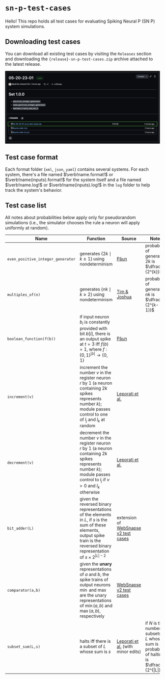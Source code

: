 # `sn-p-test-cases`

Hello! This repo holds all test cases for evaluating Spiking Neural P (SN P) system simulations.

## Downloading test cases

You can download all existing test cases by visiting the `Releases` section and downloading the `{release}-sn-p-test-cases.zip` archive attached to the latest release.

<img src="assets/downloading_test_cases_sample.png" />

## Test case format

Each format folder (`xml`, `json`, `yaml`) contains several systems. For each system, there's a file named $`\verb!name.format!`$ or $`\verb!name(inputs).format!`$ for the system itself and a file named $`\verb!name.log!`$ or $`\verb!name(inputs).log!`$ in the `log` folder to help track the system's behavior.

## Test case list

All notes about probabilities below apply only for pseudorandom simulations (i.e., the simulator chooses the rule a neuron will apply uniformly at random).

| Name                                 | Function                                                                                                                                                                                                            | Source                                                                                                                | Notes                                                                                                         |
| ------------------------------------ | ------------------------------------------------------------------------------------------------------------------------------------------------------------------------------------------------------------------- | --------------------------------------------------------------------------------------------------------------------- | ------------------------------------------------------------------------------------------------------------- |
| `even_positive_integer_generator`    | generates $`\{2k\mid k \ge 1\}`$ using nondeterminism                                                                                                                                                               | [Păun](https://cs.ioc.ee/yik/schools/win2007/paun/snppalmse.pdf)                                                      | probability of generating $`2k`$ is $`\dfrac{1}{2^{k}}`$                                                      |
| `multiples_of(n)`                    | generates $`\{nk \mid k \ge 2\}`$ using nondeterminism                                                                                                                                                              | [Tim & Joshua](https://docs.google.com/presentation/d/15zhdrcK5ZtFU0zP1N9stn14LsU8OclwDBRu7bYUCXCk/edit#slide=id.p)   | probability of generating $`nk`$ is $`\dfrac{1}{2^{k-1}}`$                                                    |
| `boolean_function(f(b))` | if input neuron $`b_{i}`$ is constantly provided with bit $`b[i]`$, there is an output spike at $`t = 3`$ iff $`f(b) = 1`$, where $`f: \{0, 1\}^{\|b\|} \rightarrow \{0, 1\}`$                                                                  | [Păun](https://cs.ioc.ee/yik/schools/win2007/paun/snppalmse.pdf)                                                      |                                                                                                               |
| `increment(v)`                       | increment the number $`v`$ in the register neuron $`r`$ by $`1`$ (a neuron containing $`2k`$ spikes represents number $`k`$); module passes control to one of $`l_{j}`$ and $`l_{k}`$ at random              | [Leporati et al.](https://link.springer.com/article/10.1007/s11047-022-09917-y)                                       |                                                                                                               |
| `decrement(v)`                       | decrement the number $`v`$ in the register neuron $`r`$ by $`1`$ (a neuron containing $`2k`$ spikes represents number $`k`$); module passes control to $`l_{j}`$ if $`v > 0`$ and $`l_{k}`$ otherwise | [Leporati et al.](https://link.springer.com/article/10.1007/s11047-022-09917-y)                                       |                                                                                                               |
| `bit_adder(L)`                       | given the reversed binary representations of the elements in $`L`$, if $`s`$ is the sum of these elements, output spike train is the reversed binary representation of $`s \times 2^{\|L\| - 2}`$                   | extension of [WebSnapse v2 test cases](https://github.com/nccruel/websnapse_extended/tree/master/public/test-systems) |                                                                                                               |
| `comparator(a,b)`                    | given the **unary** representations of $`a`$ and $`b`$, the spike trains of output neurons $`\min`$ and $`\max`$ are the unary representations of $`\min(a, b)`$ and $`\max(a, b)`$, respectively                  | [WebSnapse v2 test cases](https://github.com/nccruel/websnapse_extended/tree/master/public/test-systems)              |                                                                                                               |
| `subset_sum(L,s)`                    | halts iff there is a subset of $`L`$ whose sum is $`s`$                                                                                                                                                                 | [Leporati et al.](https://core.ac.uk/download/pdf/157763961.pdf) (with minor edits)                                   | if $`N`$ is the number of subsets of $`L`$ whose sum is $`s`$, probability of halting is $`\dfrac{N}{2^{\|L\|}}`$ |
